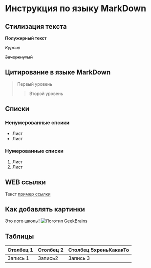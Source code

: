 # Инструкция по языку MarkDown

## Стилизация текста

**Полужирный текст**

*Курсив*

~~Зачеркнутый~~

## Цитирование в языке MarkDown
> Первый уровень
>> Второй уровень

## Списки
### Ненумерованные спсики

* Лист
* Лист

### Нумерованные списки

1. Лист
2. Лист

## WEB ссылки
Текст [пример ссылки](http.example.com "Всплывающая подсказка")

## Как добавлять картинки
Это лого школы!
![Логотип GeekBrains](Geekbrains_logo.svg "GB logo")

## Таблицы
|Столбец 1|Столбец 2|Столбец 5хреньКакаяТо|
|-|-|-|
|Запись 1|Запись2|Запись 3|


